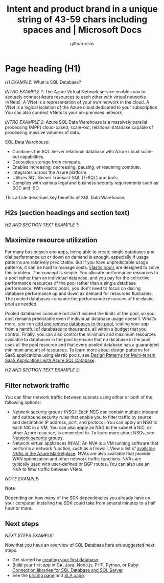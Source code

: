 ﻿---
# Mandatory fields. See more on aka.ms/skyeye/meta.
title: Intent and product brand in a unique string of 43-59 chars including spaces and | Microsoft Docs 
description: 115-145 characters including spaces. Edit the intro para describing article intent to fit here. This abstract displays in the search result.
services: service-name-with-dashes-AZURE-ONLY 
keywords: Don’t add or edit keywords without consulting your SEO champ.
author: github-alias
ms.author: MSFT-alias-person-or-DL
ms.date: 04/11/2017
ms.topic: article-type-from-white-list
# Use only one of the following. Use ms.service for services, ms.prod for on-prem. Remove the # before the relevant field.
# ms.service: service-name-from-white-list
# product-name-from-white-list

# Optional fields. Don't forget to remove # if you need a field.
# ms.custom: can-be-multiple-comma-separated
# ms.devlang:devlang-from-white-list
# ms.suite: 
# ms.tgt_pltfrm:
# ms.reviewer:
# manager: MSFT-alias-manager-or-PM-counterpart
---

<!---
Purpose of an Overview article: 
1. To give a TECHNICAL overview of a service/product: What is it? Why should I use it? It's a "learn" topic that describes key benefits and our competitive advantage. It's not a "do" topic.
2. To help audiences who are new to service but who may be familiar with related concepts. 
3. To compare the service to another service/product that has some similar functionality, ex. SQL Database / SQL Data Warehouse, if appropriate. This info can be in a short list or table. 
-->

# Page heading (H1) 
<!---
Unique, complements the page title, and 100 characters or fewer including spaces.
-->

*H1 EXAMPLE*:
What is SQL Database? 

<!---
Intro paragraph: 
1. 2-4 sentences (with a few bullet points if helpful).
2. What service is, why you use it.
3. Include a simple conceptual image if it will help customers understand the service and features. 
-->

*INTRO EXAMPLE 1*:
The Azure Virtual Network service enables you to securely connect Azure resources to each other with virtual networks (VNets). A VNet is a representation of your own network in the cloud. A VNet is a logical isolation of the Azure cloud dedicated to your subscription. You can also connect VNets to your on-premises network. 

*INTRO EXAMPLE 2*:
Azure SQL Data Warehouse is a massively parallel processing (MPP) cloud-based, scale-out, relational database capable of processing massive volumes of data.

SQL Data Warehouse:

- Combines the SQL Server relational database with Azure cloud scale-out capabilities.
- Decouples storage from compute.
- Enables increasing, decreasing, pausing, or resuming compute.
- Integrates across the Azure platform.
- Utilizes SQL Server Transact-SQL (T-SQL) and tools.
- Complies with various legal and business security requirements such as SOC and ISO.

This article describes key benefits of SQL Data Warehouse.

## H2s (section headings and section text)
<!---
The H2s state the benefits.
1. Use  4-8 H2s. They are repeated in the right pane, which should not look cluttered.
2. Start with a verb. Two reasons: 1) verbs help users understand how to use the service, 2) the consistency improves scannability.
3. The section text relates benefits to supporting features with inline links to more detail. Use not just MS terms but also industry terms to improve SEO.
-->

*H2 AND SECTION TEXT EXAMPLE 1*:

## Maximize resource utilization

For many businesses and apps, being able to create single databases and dial performance up or down on demand is enough, especially if usage patterns are relatively predictable. But if you have unpredictable usage patterns, it can be hard to manage costs. [Elastic pools](https://docs.microsoft.com/azure/sql-database/sql-database-elastic-pool) are designed to solve this problem. The concept is simple. You allocate performance resources to a pool rather than an individual database, and you pay for the collective performance resources of the pool rather than a single database performance. With elastic pools, you don’t need to focus on dialing database performance up and down as demand for resources fluctuates. The pooled databases consume the performance resources of the elastic pool as needed. 

Pooled databases consume but don’t exceed the limits of the pool, so your cost remains predictable even if individual database usage doesn’t. What’s more, you can [add and remove databases to the pool](https://docs.microsoft.com/azure/sql-database/sql-database-elastic-pool-manage-portal), scaling your app from a handful of databases to thousands, all within a budget that you control. Finally, you can also control the minimum and maximum resources available to databases in the pool to ensure that no database in the pool uses all the pool resource and that every pooled database has a guaranteed minimum amount of resources. To learn more about design patterns for SaaS applications using elastic pools, see [Design Patterns for Multi-tenant SaaS Applications with Azure SQL Database](https://docs.microsoft.com/azure/sql-database/sql-database-design-patterns-multi-tenancy-saas-applications).

*H2 AND SECTION TEXT EXAMPLE 2*:

## Filter network traffic

You can filter network traffic between subnets using either or both of the following options:

- Network security groups (NSG): Each NSG can contain multiple inbound and outbound security rules that enable you to filter traffic by source and destination IP address, port, and protocol. You can apply an NSG to each NIC in a VM. You can also apply an NSG to the subnet a NIC, or other Azure resource, is connected to. To learn more about NSGs, see [Network security groups](https://docs.microsoft.com/azure/virtual-network/virtual-networks-nsg).
- Network virtual appliances (NVA): An NVA is a VM running software that performs a network function, such as a firewall. View a list of [available NVAs in the Azure Marketplace](https://azuremarketplace.microsoft.com/marketplace/apps/category/networking?page=1&subcategories=appliances). NVAs are also available that provide WAN optimization and other network traffic functions. NVAs are typically used with user-defined or BGP routes. You can also use an NVA to filter traffic between VNets.

<!---
Other guidelines: 
Tip, note, important, warning: Use these extensions SPARINGLY to highlight info that broadens a user's knowledge. *Tip* is an easier way to do something, *Note* is "by the way" info, *Important* is info critical to completing a task, *Warning* is serious potential problem such as data loss.
-->

*NOTE EXAMPLE:*

> [!NOTE]
> Depending on how many of the SDK dependencies you already have on your computer, installing the SDK could take from several minutes to a half hour or more.

## Next steps

<!---
Link to 3-4 logical next steps: Ex. Quickstart, pricing info and SLA, tutorial. Don't repeat links you've already provided. 
-->
*NEXT STEPS EXAMPLE:*

Now that you have an overview of SQL Database here are suggested next steps:

- Get started by [creating your first database](https://docs.microsoft.com/azure/sql-database/sql-database-get-started-portal).
- Build your first app in C#, Java, Node.js, PHP, Python, or Ruby: [Connection libraries for SQL Database and SQL Server](https://docs.microsoft.com/azure/sql-database/sql-database-libraries)
- See the [pricing page](https://azure.microsoft.com/en-us/pricing/details/sql-database/) and [SLA page](https://azure.microsoft.com/support/legal/sla/).
